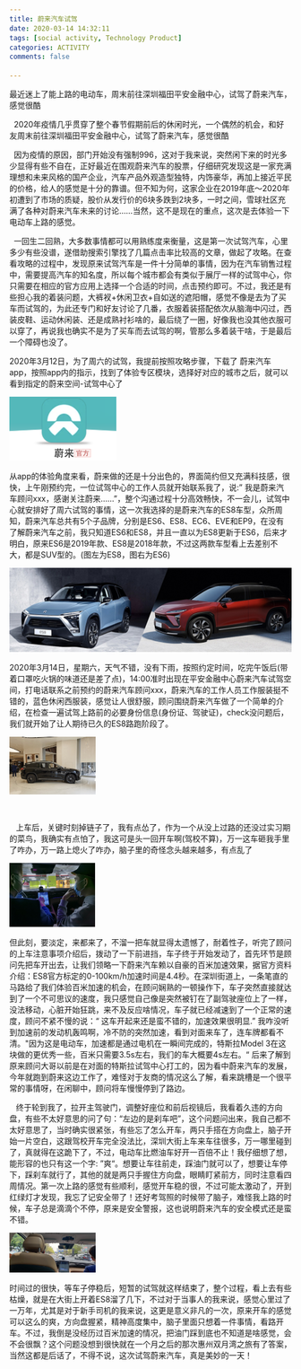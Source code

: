 ```yaml
---
title: 蔚来汽车试驾
date: 2020-03-14 14:32:11
tags: [social activity, Technology Product]
categories: ACTIVITY
comments: false

---
```


最近迷上了能上路的电动车，周末前往深圳福田平安金融中心，试驾了蔚来汽车，感觉很酷

<!--more-->

&nbsp;&nbsp;2020年疫情几乎贯穿了整个春节假期前后的休闲时光，一个偶然的机会，和好友周末前往深圳福田平安金融中心，试驾了蔚来汽车，感觉很酷



&nbsp;&nbsp;因为疫情的原因，部门开始没有强制996，这对于我来说，突然闲下来的时光多少显得有些不自在，正好最近在围观蔚来汽车的股票，仔细研究发现这是一家充满理想和未来风格的国产企业，汽车产品外观造型独特，内饰豪华，再加上接近平民的价格，给人的感觉是十分的靠谱。但不知为何，这家企业在2019年底～2020年初遭到了市场的质疑，股价从发行价的6块多跌到2块多，一时之间，雪球社区充满了各种对蔚来汽车未来的讨论……当然，这不是现在的重点，这次是去体验一下电动车上路的感觉。



&nbsp;&nbsp;一回生二回熟，大多数事情都可以用熟练度来衡量，这是第一次试驾汽车，心里多少有些没谱，遂借助搜索引擎找了几篇点击率比较高的文章，做起了攻略。在查看攻略的过程中，发现原来试驾汽车是一件十分简单的事情，因为在汽车销售过程中，需要提高汽车的知名度，所以每个城市都会有类似于展厅一样的试驾中心，你只需要在相应的官方应用上选择一个合适的时间，点击预约即可。不过，我还是有些担心我的着装问题，大裤衩+休闲卫衣+自如送的遮阳帽，感觉不像是去为了买车而试驾的，为此还专门和好友讨论了几番，衣服着装搭配依次从脑海中闪过，西装皮鞋、运动休闲装、还是成熟衬衫啥的，最后绕了一圈，好像我也没其他衣服可以穿了，再说我也确实不是为了买车而去试驾的啊，管那么多着装干啥，于是最后一个障碍也没了。



2020年3月12日，为了周六的试驾，我提前按照攻略步骤，下载了 蔚来汽车 app，按照app内的指示，找到了体验专区模块，选择好对应的城市之后，就可以看到指定的蔚来空间-试驾中心了

<img src="蔚来汽车试驾/image/image-20200627175825802.png" alt="image-20200627175825802" style="zoom:50%;" />

从app的体验角度来看，蔚来做的还是十分出色的，界面简约但又充满科技感，很快，上午刚预约完，一位试驾中心的工作人员就开始联系我了，说:” 我是蔚来汽车顾问xxx，感谢关注蔚来……”，整个沟通过程十分高效畅快，不一会儿，试驾中心就安排好了周六试驾的事情，这一次我选择的是蔚来汽车的ES8车型，众所周知，蔚来汽车总共有5个子品牌，分别是ES6、ES8、EC6、EVE和EP9，在没有了解蔚来汽车之前，我只知道ES6和ES8，并且一直以为ES8更新于ES6，后来才明白，原来ES6是2019年款、ES8是2018年款，不过这两款车型看上去差别不大，都是SUV型的。(图左为ES8，图右为ES6)



<img src="蔚来汽车试驾/image/image-20200627181405622.png" alt="image-20200627181405622" style="zoom:50%;" />



2020年3月14日，星期六，天气不错，没有下雨，按照约定时间，吃完午饭后(带着口罩吃火锅的味道还是差了点)，14:00准时出现在平安金融中心蔚来汽车试驾空间，打电话联系之前预约的蔚来汽车顾问xxx，蔚来汽车的工作人员工作服装挺不错的，蓝色休闲西服装，感觉让人很舒服，顾问围绕蔚来汽车做了一个简单的介绍，在检查一遍试驾上路前的必要身份信息(身份证、驾驶证)，check没问题后，我们就开始了让人期待已久的ES8路跑阶段了。



<img src="蔚来汽车试驾/image/mmexport1584177084229.jpg" alt="mmexport1584177084229" style="zoom:15%;" />

​        



&nbsp;&nbsp; 上车后，关键时刻掉链子了，我有点怂了，作为一个从没上过路的还没过实习期的菜鸟，我确实有点怕了，我这可是头一回开车啊(驾校不算)，万一这车砸我手里了咋办，万一路上熄火了咋办，脑子里的奇怪念头越来越多，有点乱了

<img src="蔚来汽车试驾/image/mmexport1584172171071.jpg" alt="mmexport1584172171071" style="zoom:15%;" />

但此刻，要淡定，来都来了，不溜一把车就显得太遗憾了，耐着性子，听完了顾问的上车注意事项介绍后，拨动了一下前进挡，车子终于开始发动了，首先环节是顾问先把车开出去，让我们领略一下蔚来汽车赖以自豪的百米加速效果，据官方资料介绍：ES8官方标定的0-100km/h加速时间是4.4秒。在深圳街道上，一条笔直的马路给了我们体验百米加速的机会，在顾问娴熟的一顿操作下，车子突然直接就达到了一个不可思议的速度，我只感觉自己像是突然被钉在了副驾驶座位上了一样，没法移动，心脏开始狂跳，来不及反应啥情况，车子就已经减速到了一个正常的速度，顾问不紧不慢的说：“  这车开起来还是蛮不错的，加速效果很明显.”    我咋没听到加速前的发动机轰鸣啊，冷不防的突然加速，看到对面来车了，连车牌都看不清。"因为这是电动车，加速都是通过电机在一瞬间完成的，特斯拉Model 3在这块做的更优秀一些，百米只需要3.5s左右，我们的车大概要4s左右。“  后来了解到原来顾问大哥以前是在对面的特斯拉试驾中心打工的，因为看中蔚来汽车的发展，今年就跑到蔚来这边工作了，难怪对于友商的情况这么了解，看来跳槽是一个很平常的事情呀，在闲聊中，顾问将车慢慢停到了路边。



&nbsp;&nbsp; 终于轮到我了，拉开主驾驶门，调整好座位和前后视镜后，我看着久违的方向盘，有些不太好意思的问了句：“左边的是刹车吧”，这个问题问出来，我自己都不太好意思了，当时确实很紧张，有些忘了怎么开车，两只手搭在方向盘上，脑子开始一片空白，这跟驾校开车完全没法比，深圳大街上车来车往很多，万一哪里碰到了，真就得在这跪下了，不过，电动车比燃油车好开一百倍不止！我仔细想了想，能形容的也只有这一个字: ”爽“。想要让车往前走，踩油门就可以了，想要让车停下，踩刹车就行了，其他的就是两只手握住方向盘，眼睛盯紧前方，同时注意看四周情况。第一次上路的感觉有些顺利，感觉开车稳的很，不过可能太激动了，开到红绿灯才发现，我忘了记安全带了！还好考驾照的时候带了脑子，难怪我上路的时候，车子总是滴滴个不停，原来是安全警报，这也说明蔚来汽车的安全模式还是蛮不错。



<img src="蔚来汽车试驾/image/IMG_20200314_144751.jpg" alt="IMG_20200314_144751" style="zoom:15%;" />





时间过的很快，等车子停稳后，短暂的试驾就这样结束了，整个过程，看上去有些枯燥，就是在大街上开着ES8溜了几下，不过对于当事人的我来说，感觉心里过了一万年，尤其是对于新手司机的我来说，这更是意义非凡的一次，原来开车的感觉可以这么的爽，方向盘握紧，精神高度集中，脑子里面只想着一件事情，看路开车。不过，我倒是没经历过百米加速的情况，把油门踩到底也不知道是啥感觉，会不会很飘？这个问题没想到很快就在一个月之后的那次惠州双月湾之旅有了答案，当然这都是后话了，不得不说，这次试驾蔚来汽车，真是美妙的一天！

